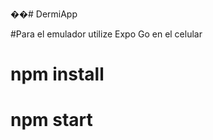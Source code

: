 ��#   D e r m i A p p 

#Para el emulador utilize Expo Go en el celular
 
# npm install
# npm start
